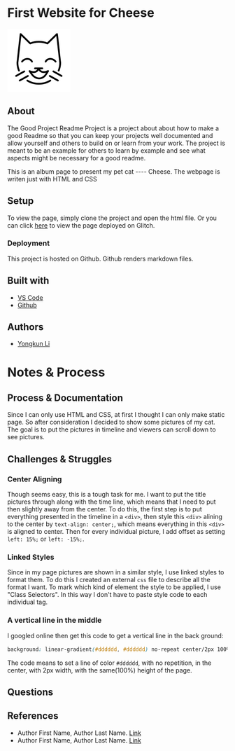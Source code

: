 # First Website for Cheese

![Logo](./logo.svg)

## About

The Good Project Readme Project is a project about about how to make a good Readme so that you can keep your projects well documented and allow yourself and others to build on or learn from your work. The project is meant to be an example for others to learn by example and see what aspects might be necessary for a good readme.

This is an album page to present my pet cat ---- Cheese. The webpage is writen just with HTML and CSS

## Setup

To view the page, simply clone the project and open the html file. Or you can click [here](https://jonysand-first-website.glitch.me) to view the page deployed on Glitch.

### Deployment

This project is hosted on Github. Github renders markdown files.

## Built with

* [VS Code](https://code.visualstudio.com/)
* [Github](https://github.com)

## Authors

* [Yongkun Li](https://jonysandyk.com)

# Notes & Process

## Process & Documentation

Since I can only use HTML and CSS, at first I thought I can only make static page. So after consideration I decided to show some pictures of my cat. The goal is to put the pictures in timeline and viewers can scroll down to see pictures.

## Challenges & Struggles

### Center Aligning

Though seems easy, this is a tough task for me. I want to put the title pictures through along with the time line, which means that I need to put then slightly away from the center. To do this, the first step is to put everything presented in the timeline in a `<div>`, then style this `<div>` alining to the center by `text-align: center;`, which means everything in this `<div>` is aligned to center. Then for every individual picture, I add offset as setting `left: 15%;` or `left: -15%;`.

### Linked Styles

Since in my page pictures are shown in a similar style, I use linked styles to format them. To do this I created an external `css` file to describe all the format I want. To mark which kind of element the style to be applied, I use  "Class Selectors". In this way I don't have to paste style code to each individual tag.

### A vertical line in the middle

I googled online then get this code to get a vertical line in the back ground:

```css
background: linear-gradient(#dddddd, #dddddd) no-repeat center/2px 100%;
```

The code means to set a line of color `#dddddd`, with no repetition, in the center, with 2px width, with the same(100%) height of the page.

## Questions

## References

* Author First Name, Author Last Name. [Link]()
* Author First Name, Author Last Name. [Link]()